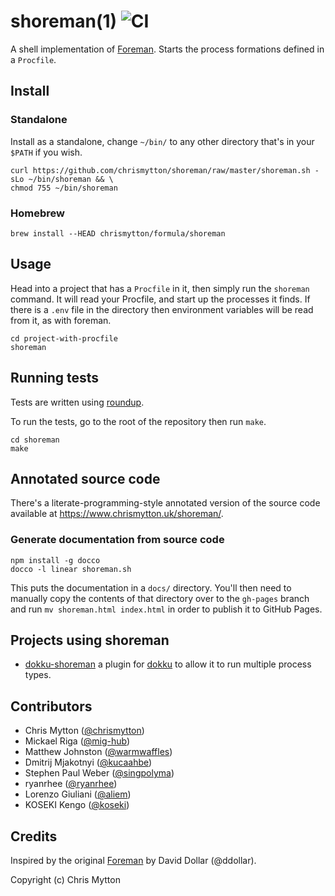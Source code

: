 shoreman(1) ![CI](https://github.com/chrismytton/shoreman/workflows/CI/badge.svg?branch=master&event=push)
===========

A shell implementation of [Foreman](https://github.com/ddollar/foreman). Starts the process formations defined in a `Procfile`.

## Install

### Standalone

Install as a standalone, change `~/bin/` to any other directory that's
in your `$PATH` if you wish.

```
curl https://github.com/chrismytton/shoreman/raw/master/shoreman.sh -sLo ~/bin/shoreman && \
chmod 755 ~/bin/shoreman
```

### Homebrew

    brew install --HEAD chrismytton/formula/shoreman

## Usage

Head into a project that has a `Procfile` in it, then simply run the
`shoreman` command. It will read your Procfile, and start up the
processes it finds. If there is a `.env` file in the directory then
environment variables will be read from it, as with foreman.

```
cd project-with-procfile
shoreman
```

## Running tests

Tests are written using [roundup](http://bmizerany.github.com/roundup/).

To run the tests, go to the root of the repository then run `make`.

```
cd shoreman
make
```

## Annotated source code

There's a literate-programming-style annotated version of the source code available at https://www.chrismytton.uk/shoreman/.

### Generate documentation from source code

```
npm install -g docco
docco -l linear shoreman.sh
```

This puts the documentation in a `docs/` directory. You'll then need to manually
copy the contents of that directory over to the `gh-pages` branch and run
`mv shoreman.html index.html` in order to publish it to GitHub Pages.

## Projects using shoreman

- [dokku-shoreman](https://github.com/statianzo/dokku-shoreman) a plugin
  for [dokku](https://github.com/progrium/dokku) to allow it to run
  multiple process types.

## Contributors

* Chris Mytton ([@chrismytton](https://github.com/chrismytton))
* Mickael Riga ([@mig-hub](https://github.com/mig-hub))
* Matthew Johnston ([@warmwaffles](https://github.com/warmwaffles))
* Dmitrij Mjakotnyi ([@kucaahbe](https://github.com/kucaahbe))
* Stephen Paul Weber ([@singpolyma](https://github.com/singpolyma))
* ryanrhee ([@ryanrhee](https://github.com/ryanrhee))
* Lorenzo Giuliani ([@aliem](https://github.com/aliem))
* KOSEKI Kengo ([@koseki](https://github.com/koseki))

## Credits

Inspired by the original [Foreman](https://github.com/ddollar/foreman)
by David Dollar (@ddollar).

Copyright (c) Chris Mytton
